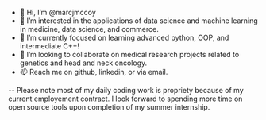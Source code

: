 - 👋 Hi, I’m @marcjmccoy
- 👀 I’m interested in the applications of data science and machine learning in medicine, data science, and commerce.
- 🌱 I’m currently focused on learning advanced python, OOP, and intermediate C++!
- 💞️ I’m looking to collaborate on medical research projects related to genetics and head and neck oncology.
- 📫 Reach me on github, linkedin, or via email.

-- Please note most of my daily coding work is propriety because of my current employement contract. I look forward to spending more time on open source tools upon completion of my summer internship.

<!---
marcjmccoy/marcjmccoy is a ✨ special ✨ repository because its `README.md` (this file) appears on your GitHub profile.
You can click the Preview link to take a look at your changes.
--->
